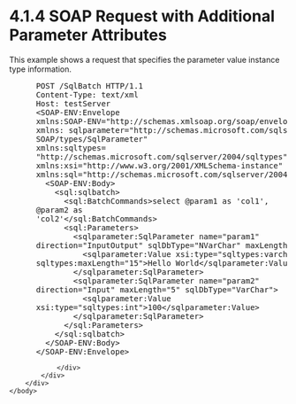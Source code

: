 <html dir="LTR" xmlns:mshelp="http://msdn.microsoft.com/mshelp" xmlns:ddue="http://ddue.schemas.microsoft.com/authoring/2003/5" xmlns:xlink="http://www.w3.org/1999/xlink" xmlns:tool="http://www.microsoft.com/tooltip">
    <head>
        <meta http-equiv="Content-Type" content="text/html; CHARSET=utf-8"></meta>
        <meta name="save" content="history"></meta>
        <title>4.1.4 SOAP Request with Additional Parameter Attributes</title>
        <xml>
            <mshelp:toctitle title="4.1.4 SOAP Request with Additional Parameter Attributes"></mshelp:toctitle>
            <mshelp:rltitle title="[MS-SSNWS]: SOAP Request with Additional Parameter Attributes"></mshelp:rltitle>
            <mshelp:keyword index="A" term="6ce2e1c0-e963-4dc2-9659-1348b395eafb"></mshelp:keyword>
            <mshelp:attr name="DCSext.ContentType" value="open specification"></mshelp:attr>
            <mshelp:attr name="AssetID" value="6ce2e1c0-e963-4dc2-9659-1348b395eafb"></mshelp:attr>
            <mshelp:attr name="TopicType" value="kbRef"></mshelp:attr>
            <mshelp:attr name="DCSext.Title" value="[MS-SSNWS]: SOAP Request with Additional Parameter Attributes" />
        </xml>
    </head>
    <body>
        <div id="header">
            <h1 class="heading">4.1.4 SOAP Request with Additional Parameter Attributes</h1>
        </div>
        <div id="mainSection">
            <div id="mainBody">
                <div id="allHistory" class="saveHistory"></div>
                <div id="sectionSection0" class="section" name="collapseableSection">
                    

<p>This example shows a request that specifies the parameter
value instance type information.</p>

<dl>
<dd>
<div><pre> POST /SqlBatch HTTP/1.1
 Content-Type: text/xml
 Host: testServer
 &lt;SOAP-ENV:Envelope 
 xmlns:SOAP-ENV=&quot;http://schemas.xmlsoap.org/soap/envelope/&quot; 
 xmlns: sqlparameter=&quot;http://schemas.microsoft.com/sqlserver/2004/
 SOAP/types/SqlParameter&quot; 
 xmlns:sqltypes= 
 &quot;http://schemas.microsoft.com/sqlserver/2004/sqltypes&quot; 
 xmlns:xsi=&quot;http://www.w3.org/2001/XMLSchema-instance&quot; 
 xmlns:sql=&quot;http://schemas.microsoft.com/sqlserver/2004/SOAP&quot;&gt;
   &lt;SOAP-ENV:Body&gt;
     &lt;sql:sqlbatch&gt;
       &lt;sql:BatchCommands&gt;select @param1 as 'col1', 
 @param2 as 
 'col2'&lt;/sql:BatchCommands&gt;
       &lt;sql:Parameters&gt;
         &lt;sqlparameter:SqlParameter name=&quot;param1&quot; 
 direction=&quot;InputOutput&quot; sqlDbType=&quot;NVarChar&quot; maxLength=&quot;10&quot;&gt;
           &lt;sqlparameter:Value xsi:type=&quot;sqltypes:varchar&quot; 
 sqltypes:maxLength=&quot;15&quot;&gt;Hello World&lt;/sqlparameter:Value&gt;
         &lt;/sqlparameter:SqlParameter&gt;
         &lt;sqlparameter:SqlParameter name=&quot;param2&quot; 
 direction=&quot;Input&quot; maxLength=&quot;5&quot; sqlDbType=&quot;VarChar&quot;&gt;
           &lt;sqlparameter:Value 
 xsi:type=&quot;sqltypes:int&quot;&gt;100&lt;/sqlparameter:Value&gt;
         &lt;/sqlparameter:SqlParameter&gt;
       &lt;/sql:Parameters&gt;
     &lt;/sql:sqlbatch&gt;
   &lt;/SOAP-ENV:Body&gt;
 &lt;/SOAP-ENV:Envelope&gt;
</pre></div>
</dd></dl>


                </div>
            </div>
        </div>
    </body>
</html>